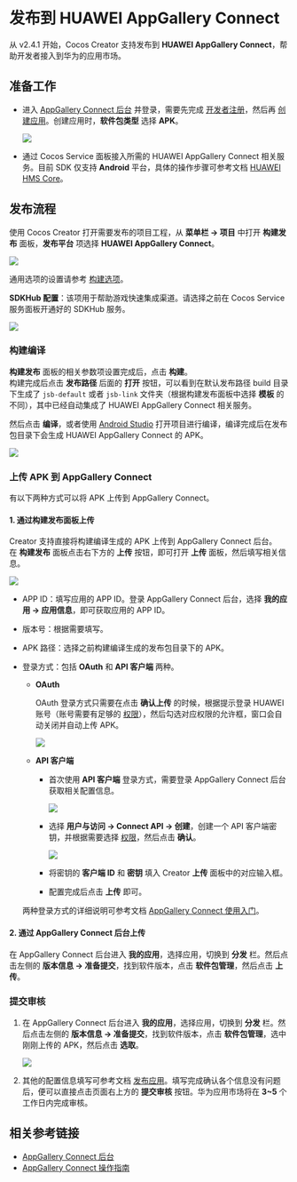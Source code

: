 # 发布到 HUAWEI AppGallery Connect

从 v2.4.1 开始，Cocos Creator 支持发布到 **HUAWEI AppGallery Connect**，帮助开发者接入到华为的应用市场。

## 准备工作

- 进入 [AppGallery Connect 后台](https://developer.huawei.com/consumer/cn/service/josp/agc/index.html) 并登录，需要先完成 [开发者注册](https://developer.huawei.com/consumer/cn/doc/20300)，然后再 [创建应用](https://developer.huawei.com/consumer/cn/doc/distribution/app/agc-create_app)。创建应用时，**软件包类型** 选择 **APK**。

  ![](./publish-huawei-agc/app-info.png)

- 通过 Cocos Service 面板接入所需的 HUAWEI AppGallery Connect 相关服务。目前 SDK 仅支持 **Android** 平台，具体的操作步骤可参考文档 [HUAWEI HMS Core](../cocos-service/sdkhub-plugins/sdkhub-hms.md)。

## 发布流程

使用 Cocos Creator 打开需要发布的项目工程，从 **菜单栏 -> 项目** 中打开 **构建发布** 面板，**发布平台** 项选择 **HUAWEI AppGallery Connect**。

![](./publish-huawei-agc/agc-builder.png)

通用选项的设置请参考 [构建选项](publish-native.md#%E6%9E%84%E5%BB%BA%E9%80%89%E9%A1%B9)。

**SDKHub 配置**：该项用于帮助游戏快速集成渠道。请选择之前在 Cocos Service 服务面板开通好的 SDKHub 服务。

  ![](./publish-huawei-agc/sdkhub.png)

### 构建编译

**构建发布** 面板的相关参数项设置完成后，点击 **构建**。<br>
构建完成后点击 **发布路径** 后面的 **打开** 按钮，可以看到在默认发布路径 build 目录下生成了 `jsb-default` 或者 `jsb-link` 文件夹（根据构建发布面板中选择 **模板** 的不同），其中已经自动集成了 HUAWEI AppGallery Connect 相关服务。

然后点击 **编译**，或者使用 [Android Studio](publish-native.md#%E4%BD%BF%E7%94%A8%E5%8E%9F%E7%94%9F%E5%B7%A5%E7%A8%8B) 打开项目进行编译，编译完成后在发布包目录下会生成 HUAWEI AppGallery Connect 的 APK。

![](./publish-huawei-agc/apk.png)

### 上传 APK 到 AppGallery Connect

有以下两种方式可以将 APK 上传到 AppGallery Connect。

#### 1. 通过构建发布面板上传

Creator 支持直接将构建编译生成的 APK 上传到 AppGallery Connect 后台。<br>
在 **构建发布** 面板点击右下方的 **上传** 按钮，即可打开 **上传** 面板，然后填写相关信息。

![](./publish-huawei-agc/agc-upload-panel.png)

- APP ID：填写应用的 APP ID。登录 AppGallery Connect 后台，选择 **我的应用 -> 应用信息**，即可获取应用的 APP ID。

- 版本号：根据需要填写。

- APK 路径：选择之前构建编译生成的发布包目录下的 APK。

- 登录方式：包括 **OAuth** 和 **API 客户端** 两种。

  - **OAuth**

    OAuth 登录方式只需要在点击 **确认上传** 的时候，根据提示登录 HUAWEI 账号（账号需要有足够的 [权限](https://developer.huawei.com/consumer/cn/doc/distribution/app/agc-team_account_mgt#appendix)），然后勾选对应权限的允许框，窗口会自动关闭并自动上传 APK。

    ![](./publish-huawei-agc/upload-oauth.png)

  - **API 客户端**

    - 首次使用 **API 客户端** 登录方式，需要登录 AppGallery Connect 后台获取相关配置信息。

      ![](./publish-huawei-agc/upload-api.png)

    - 选择 **用户与访问 -> Connect API -> 创建**，创建一个 API 客户端密钥，并根据需要选择 [权限](https://developer.huawei.com/consumer/cn/doc/distribution/app/agc-team_account_mgt#appendix)，然后点击 **确认**。

      ![](./publish-huawei-agc/create-api-key.png)

    - 将密钥的 **客户端 ID** 和 **密钥** 填入 Creator **上传** 面板中的对应输入框。

    - 配置完成后点击 **上传** 即可。

  两种登录方式的详细说明可参考文档 [AppGallery Connect 使用入门](https://developer.huawei.com/consumer/cn/doc/development/AppGallery-connect-Guides/agcapi-getstarted)。

#### 2. 通过 AppGallery Connect 后台上传

在 AppGallery Connect 后台进入 **我的应用**，选择应用，切换到 **分发** 栏。然后点击左侧的 **版本信息 -> 准备提交**，找到软件版本，点击 **软件包管理**，然后点击 **上传**。

### 提交审核

1. 在 AppGallery Connect 后台进入 **我的应用**，选择应用，切换到 **分发** 栏。然后点击左侧的 **版本信息 -> 准备提交**，找到软件版本，点击 **软件包管理**，选中刚刚上传的 APK，然后点击 **选取**。

    ![](./publish-huawei-agc/apk-list.png)

2. 其他的配置信息填写可参考文档 [发布应用](https://developer.huawei.com/consumer/cn/doc/distribution/app/agc-release_app)。填写完成确认各个信息没有问题后，便可以直接点击页面右上方的 **提交审核** 按钮。华为应用市场将在 **3~5** 个工作日内完成审核。

## 相关参考链接

- [AppGallery Connect 后台](https://developer.huawei.com/consumer/cn/service/josp/agc/index.html)
- [AppGallery Connect 操作指南](https://developer.huawei.com/consumer/cn/doc/distribution/app/agc-create_app)
